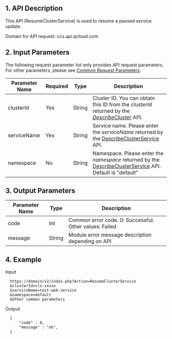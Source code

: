 ## 1. API Description
 
This API (ResumeClusterService) is used to resume a paused service update.

Domain for API request: ccs.api.qcloud.com



## 2. Input Parameters


The following request parameter list only provides API request parameters. For other parameters, please see [Common Request Parameters](https://www.qcloud.com/document/api/457/9463).

| Parameter Name | Required | Type | Description |
|---------|---------|---------|---------|
| clusterId   | Yes    | String | Cluster ID. You can obtain this ID from the *clusterId* returned by the [*DescribeCluster*](https://www.qcloud.com/document/api/457/9448) API.  |
| serviceName   | Yes    | String | Service name. Please enter the *serviceName* returned by the [DescribeClusterService](https://www.qcloud.com/document/api/457/9440) API.|
| namespace | No | String      | Namespace. Please enter the *namespace* returned by the [DescribeClusterService](https://www.qcloud.com/document/api/457/9440) API. Default is "default" |


## 3. Output Parameters
 
| Parameter Name | Type | Description |
|---------|---------|---------|
| code | Int | Common error code. 0: Successful. Other values: Failed |
| message | String | Module error message description depending on API |


## 4. Example
Input

```
  https://domain/v2/index.php?Action=ResumeClusterService
  &clusterId=cls-xxxxx
  &serviceName=test-web-service
  &namespace=default
  &Other common parameters
```
Output

```
  {
      "code" : 0,
      "message" : "ok",
  }

```
